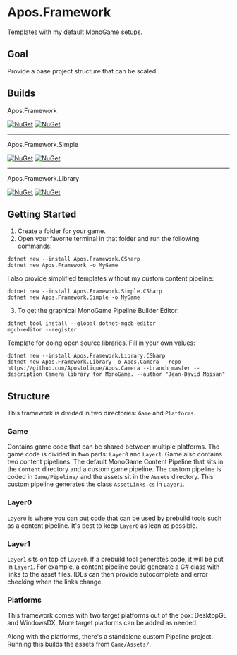 # Apos.Framework

Templates with my default MonoGame setups.

## Goal

Provide a base project structure that can be scaled.

## Builds

Apos.Framework

[![NuGet](https://img.shields.io/nuget/v/Apos.Framework.CSharp.svg)](https://www.nuget.org/packages/Apos.Framework.CSharp/) [![NuGet](https://img.shields.io/nuget/dt/Apos.Framework.CSharp.svg)](https://www.nuget.org/packages/Apos.Framework.CSharp/)

---

Apos.Framework.Simple

[![NuGet](https://img.shields.io/nuget/v/Apos.Framework.Simple.CSharp.svg)](https://www.nuget.org/packages/Apos.Framework.Simple.CSharp/) [![NuGet](https://img.shields.io/nuget/dt/Apos.Framework.Simple.CSharp.svg)](https://www.nuget.org/packages/Apos.Framework.Simple.CSharp/)

---

Apos.Framework.Library

[![NuGet](https://img.shields.io/nuget/v/Apos.Framework.Library.CSharp.svg)](https://www.nuget.org/packages/Apos.Framework.Library.CSharp/) [![NuGet](https://img.shields.io/nuget/dt/Apos.Framework.Library.CSharp.svg)](https://www.nuget.org/packages/Apos.Framework.Library.CSharp/)

## Getting Started

1. Create a folder for your game.
2. Open your favorite terminal in that folder and run the following commands:
```
dotnet new --install Apos.Framework.CSharp
dotnet new Apos.Framework -o MyGame
```
I also provide simplified templates without my custom content pipeline:
```
dotnet new --install Apos.Framework.Simple.CSharp
dotnet new Apos.Framework.Simple -o MyGame
```
3. To get the graphical MonoGame Pipeline Builder Editor:
```
dotnet tool install --global dotnet-mgcb-editor
mgcb-editor --register
```

Template for doing open source libraries. Fill in your own values:

```
dotnet new --install Apos.Framework.Library.CSharp
dotnet new Apos.Framework.Library -o Apos.Camera --repo https://github.com/Apostolique/Apos.Camera --branch master --description Camera library for MonoGame. --author "Jean-David Moisan"
```

## Structure

This framework is divided in two directories: `Game` and `Platforms`.

### Game

Contains game code that can be shared between multiple platforms. The game code is divided in two parts: `Layer0` and `Layer1`. Game also contains two content pipelines. The default MonoGame Content Pipeline that sits in the `Content` directory and a custom game pipeline. The custom pipeline is coded in `Game/Pipeline/` and the assets sit in the `Assets` directory. This custom pipeline generates the class `AssetLinks.cs` in `Layer1`.

### Layer0

`Layer0` is where you can put code that can be used by prebuild tools such as a content pipeline. It's best to keep `Layer0` as lean as possible.

### Layer1

`Layer1` sits on top of `Layer0`. If a prebuild tool generates code, it will be put in `Layer1`. For example, a content pipeline could generate a C# class with links to the asset files. IDEs can then provide autocomplete and error checking when the links change.

### Platforms

This framework comes with two target platforms out of the box: DesktopGL and WindowsDX. More target platforms can be added as needed.

Along with the platforms, there's a standalone custom Pipeline project. Running this builds the assets from `Game/Assets/`.
